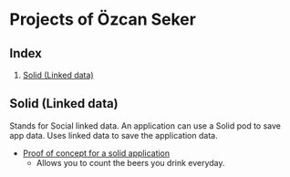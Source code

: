 # Projects of Özcan Seker

## Index
1. [Solid (Linked data)](#solid-\(linked-data\))


## Solid (Linked data)
Stands for Social linked data. An application can use a Solid pod to save app data. Uses linked data to save the application data.  
- [Proof of concept for a solid application](https://ozcanseker.github.io/Solid-Pod-beer-counter/) 
  - Allows you to count the beers you drink everyday. 



